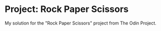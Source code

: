 # Project: Rock Paper Scissors
My solution for the "Rock Paper Scissors" project from The Odin Project.
